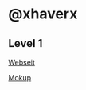 # @xhaverx

## Level 1

[Webseit](https://st-ton.github.io/5haver/Level1/index.html)

[Mokup](https://www.figma.com/file/jMFx5XCFAATlDKKS7e4bG2/Basic-Level?node-id=0%3A1)
